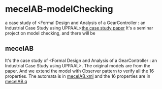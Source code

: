 mecelAB-modelChecking
=======

a case study of &lt;Formal Design and Analysis of a GearController : an Industrial Case Study using UPPAAL>[the case study paper](www.it.uu.se/research/group/darts/papers/texts/lpw-tacas98.pdf)
It's a seminar project on model checking, and there will be

mecelAB
-------
It's the case study of &lt;Formal Design and Analysis of a GearController : an Industrial Case Study using UPPAAL>. The original models
are from the paper. And we extend the model with Observer pattern to verify all the 16 properties. The automata is in [mecelAB.xml](https://github.com/VincentCheungM/mecelAB/blob/master/mecelAB.xml) and 
the 16 properties are in  [mecelAB.q](https://github.com/VincentCheungM/mecelAB/blob/master/mecelAB.q)
